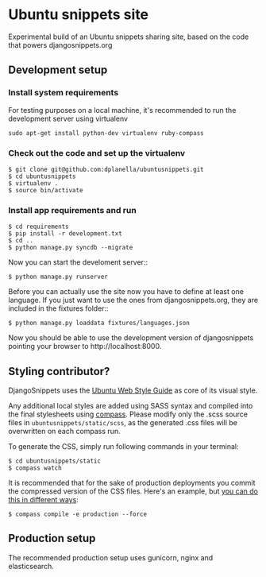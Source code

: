 # Ubuntu snippets site

Experimental build of an Ubuntu snippets sharing site, based on the code
that powers djangosnippets.org

## Development setup

### Install system requirements

For testing purposes on a local machine, it's recommended to run the 
development server using virtualenv

    sudo apt-get install python-dev virtualenv ruby-compass

### Check out the code and set up the virtualenv

    $ git clone git@github.com:dplanella/ubuntusnippets.git
    $ cd ubuntusnippets
    $ virtualenv .
    $ source bin/activate

### Install app requirements and run
    
    $ cd requirements
    $ pip install -r development.txt
    $ cd ..
    $ python manage.py syncdb --migrate

Now you can start the develoment server::
    
    $ python manage.py runserver

Before you can actually use the site now you have to define at least one
language. If you just want to use the ones from djangosnippets.org, they
are included in the fixtures folder::
    
    $ python manage.py loaddata fixtures/languages.json

Now you should be able to use the development version of djangosnippets
pointing your browser to http://localhost:8000.


## Styling contributor?

DjangoSnippets uses the [Ubuntu Web Style Guide](http://design.ubuntu.com/web-style-guide)
as core of its visual style.

Any additional local styles are added using SASS syntax and compiled into the
final stylesheets using [compass](http://compass-style.org). Please modify
only the .scss source files in `ubuntusnippets/static/scss`, as the generated
.css files will be overwritten on each compass run.

To generate the CSS, simply run following commands in your terminal:
    
    $ cd ubuntusnippets/static
    $ compass watch

It is recommended that for the sake of production deployments you commit the 
compressed version of the CSS files. Here's an example, but 
[you can do this in different ways](http://compass-style.org/help/tutorials/production-css/):

    $ compass compile -e production --force

## Production setup

The recommended production setup uses gunicorn, nginx and elasticsearch.
